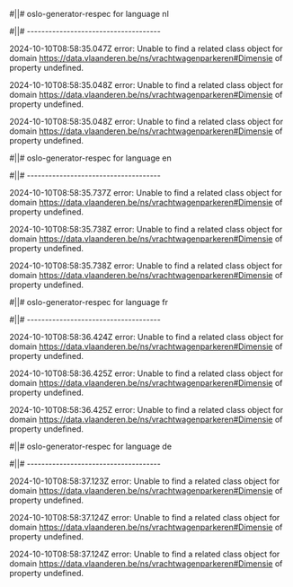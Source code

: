 #||# oslo-generator-respec for language nl  

#||# -------------------------------------  

2024-10-10T08:58:35.047Z error: Unable to find a related class object for domain https://data.vlaanderen.be/ns/vrachtwagenparkeren#Dimensie of property undefined.

2024-10-10T08:58:35.048Z error: Unable to find a related class object for domain https://data.vlaanderen.be/ns/vrachtwagenparkeren#Dimensie of property undefined.

2024-10-10T08:58:35.048Z error: Unable to find a related class object for domain https://data.vlaanderen.be/ns/vrachtwagenparkeren#Dimensie of property undefined.

#||# oslo-generator-respec for language en  

#||# -------------------------------------  

2024-10-10T08:58:35.737Z error: Unable to find a related class object for domain https://data.vlaanderen.be/ns/vrachtwagenparkeren#Dimensie of property undefined.

2024-10-10T08:58:35.738Z error: Unable to find a related class object for domain https://data.vlaanderen.be/ns/vrachtwagenparkeren#Dimensie of property undefined.

2024-10-10T08:58:35.738Z error: Unable to find a related class object for domain https://data.vlaanderen.be/ns/vrachtwagenparkeren#Dimensie of property undefined.

#||# oslo-generator-respec for language fr  

#||# -------------------------------------  

2024-10-10T08:58:36.424Z error: Unable to find a related class object for domain https://data.vlaanderen.be/ns/vrachtwagenparkeren#Dimensie of property undefined.

2024-10-10T08:58:36.425Z error: Unable to find a related class object for domain https://data.vlaanderen.be/ns/vrachtwagenparkeren#Dimensie of property undefined.

2024-10-10T08:58:36.425Z error: Unable to find a related class object for domain https://data.vlaanderen.be/ns/vrachtwagenparkeren#Dimensie of property undefined.

#||# oslo-generator-respec for language de  

#||# -------------------------------------  

2024-10-10T08:58:37.123Z error: Unable to find a related class object for domain https://data.vlaanderen.be/ns/vrachtwagenparkeren#Dimensie of property undefined.

2024-10-10T08:58:37.124Z error: Unable to find a related class object for domain https://data.vlaanderen.be/ns/vrachtwagenparkeren#Dimensie of property undefined.

2024-10-10T08:58:37.124Z error: Unable to find a related class object for domain https://data.vlaanderen.be/ns/vrachtwagenparkeren#Dimensie of property undefined.

